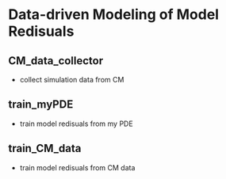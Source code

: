 # Data-driven Modeling of Model Redisuals

## CM_data_collector
- collect simulation data from CM

## train_myPDE
- train model redisuals from my PDE

## train_CM_data
- train model redisuals from CM data